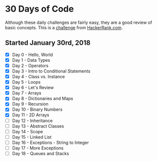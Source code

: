 # 30 Days of Code

Although these daily challenges are fairly easy, they are a good review of basic concepts.
This is a [challenge](https://www.hackerrank.com/domains/tutorials/30-days-of-code) from [HackerRank.com](www.hackerrank.com).

## Started January 30rd, 2018

- [x] Day 0 - Hello, World
- [x] Day 1 - Data Types  
- [x] Day 2 - Operators  
- [x] Day 3 - Intro to Conditional Statements  
- [x] Day 4 - Class vs. Instance
- [x] Day 5 - Loops
- [x] Day 6 - Let's Review
- [x] Day 7 - Arrays
- [x] Day 8 - Dictionaries and Maps
- [x] Day 9 - Recursion
- [x] Day 10 - Binary Numbers
- [x] Day 11 - 2D Arrays
- [ ] Day 12 - Inheritance
- [ ] Day 13 - Abstract Classes
- [ ] Day 14 - Scope
- [ ] Day 15 - Linked List
- [ ] Day 16 - Exceptions - String to Integer
- [ ] Day 17 - More Exceptions
- [ ] Day 18 - Queues and Stacks
